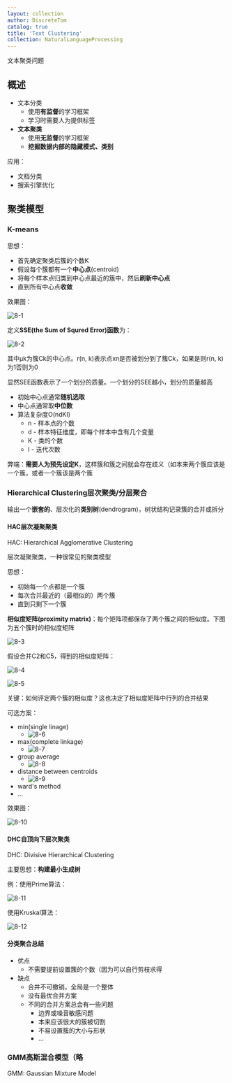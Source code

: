 ```yaml
---
layout: collection
author: DiscreteTom
catalog: true
title: 'Text Clustering'
collection: NaturalLanguageProcessing
---
```


文本聚类问题

## 概述

- 文本分类
  - 使用**有监督**的学习框架
  - 学习时需要人为提供标签
- **文本聚类**
  - 使用**无监督**的学习框架
  - **挖掘数据内部的隐藏模式、类别**

应用：
- 文档分类
- 搜索引擎优化

## 聚类模型

### K-means

思想：
- 首先确定聚类后簇的个数K
- 假设每个簇都有一个**中心点**(centroid)
- 将每个样本点归类到中心点最近的簇中，然后**刷新中心点**
- 直到所有中心点**收敛**

效果图：

![8-1](img/8-1.png)

定义**SSE(the Sum of Squred Error)函数**为：

![8-2](img/8-2.png)

其中μk为簇Ck的中心点。r(n, k)表示点xn是否被划分到了簇Ck，如果是则r(n, k)为1否则为0

显然SEE函数表示了一个划分的质量。一个划分的SEE越小，划分的质量越高

- 初始中心点通常**随机选取**
- 中心点通常取**中位数**
- 算法复杂度O(ndKI)
  - n - 样本点的个数
  - d - 样本特征维度，即每个样本中含有几个变量
  - K - 类的个数
  - I - 迭代次数

弊端：**需要人为预先设定K**，这样簇和簇之间就会存在歧义（如本来两个簇应该是一个簇，或者一个簇该是两个簇

### Hierarchical Clustering层次聚类/分层聚合

输出一个**嵌套的**、层次化的**类别树**(dendrogram)，树状结构记录簇的合并或拆分

#### HAC层次凝聚聚类

HAC: Hierarchical Agglomerative Clustering

层次凝聚聚类，一种很常见的聚类模型

思想：
- 初始每一个点都是一个簇
- 每次合并最近的（最相似的）两个簇
- 直到只剩下一个簇

**相似度矩阵(proximity matrix)**：每个矩阵项都保存了两个簇之间的相似度。下图为五个簇时的相似度矩阵

![8-3](img/8-3.png)

假设合并C2和C5，得到的相似度矩阵：

![8-4](img/8-4.png)

![8-5](img/8-5.png)

关键：如何评定两个簇的相似度？这也决定了相似度矩阵中行列的合并结果

可选方案：
- min(single linage)
  - ![8-6](img/8-6.png)
- max(complete linkage)
  - ![8-7](img/8-7.png)
- group average
  - ![8-8](img/8-8.png)
- distance between centroids
  - ![8-9](img/8-9.png)
- ward's method
- ...

效果图：

![8-10](img/8-10.png)

#### DHC自顶向下层次聚类

DHC: Divisive Hierarchical Clustering

主要思想：**构建最小生成树**

例：使用Prime算法：

![8-11](img/8-11.png)

使用Kruskal算法：

![8-12](img/8-12.png)

#### 分类聚合总结

- 优点
  - 不需要提前设置簇的个数（因为可以自行剪枝求得
- 缺点
  - 合并不可撤销，全局是一个整体
  - 没有最优合并方案
  - 不同的合并方案总会有一些问题
    - 边界或噪音敏感问题
    - 本来应该很大的簇被切割
    - 不易设置簇的大小与形状
    - ...

### GMM高斯混合模型（略

GMM: Gaussian Mixture Model

